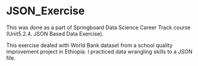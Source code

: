 # JSON_Exercise
This was done as a part of Springboard Data Science Career Track course (Unit5.2.4. JSON Based Data Exercise). 

This exercise dealed with World Bank dataset from a school quality improvement project in Ethiopia. I practiced data wrangling skills to a JSON file.
